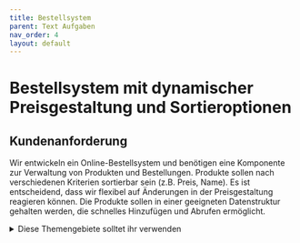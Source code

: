 ```yaml
---
title: Bestellsystem  
parent: Text Aufgaben
nav_order: 4
layout: default
---
```


# Bestellsystem mit dynamischer Preisgestaltung und Sortieroptionen

## Kundenanforderung
Wir entwickeln ein Online-Bestellsystem und benötigen eine Komponente zur Verwaltung von Produkten und Bestellungen. Produkte sollen nach verschiedenen Kriterien sortierbar sein (z.B. Preis, Name). Es ist entscheidend, dass wir flexibel auf Änderungen in der Preisgestaltung reagieren können. Die Produkte sollen in einer geeigneten Datenstruktur gehalten werden, die schnelles Hinzufügen und Abrufen ermöglicht.

<details>
    <summary>
        Diese Themengebiete solltet ihr verwenden
    </summary>
    <ul>
        <li>Comparable und Comparator: Für die Sortierung der Produkte nach verschiedenen Kriterien.</li>
        <li>Map: Zum Speichern der Produkte, um einen schnellen Zugriff (z.B. über eine Produkt-ID) zu gewährleisten.</li>
        <li>Lambda-Ausdrücke: Zur Implementierung flexibler Sortierlogiken mithilfe von Comparators.</li>
    </ul>
</details>